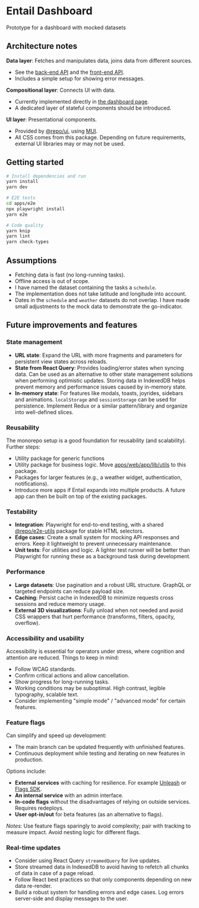 # Entail Dashboard

Prototype for a dashboard with mocked datasets

## Architecture notes

**Data layer**: Fetches and manipulates data, joins data from different sources.

* See the [back-end API](apps/web/app/api) and the [front-end API](apps/web/app/apiClient).
* Includes a simple setup for showing error messages.

**Compositional layer**: Connects UI with data.

* Currently implemented directly in [the dashboard page](apps/web/app/dashboard/[scheduleId]/[projectId]/[[...taskId]]/page.tsx).
* A dedicated layer of stateful components should be introduced.

**UI layer**: Presentational components.

* Provided by [@repo/ui](packages/ui/), using [MUI](https://mui.com/material-ui).
* All CSS comes from this package. Depending on future requirements, external UI libraries may or may not be used.

## Getting started

```bash
# Install dependencies and run
yarn install
yarn dev

# E2E tests
cd apps/e2e
npx playwright install
yarn e2e

# Code quality
yarn knip
yarn lint
yarn check-types

```

## Assumptions

* Fetching data is fast (no long-running tasks).
* Offline access is out of scope.
* I have named the dataset containing the tasks a `schedule`.
* The implementation does not take latitude and longitude into account.
* Dates in the `schedule` and `weather` datasets do not overlap. I have made small adjustments to the mock data to demonstrate the go-indicator.

## Future improvements and features

### State management

* **URL state**: Expand the URL with more fragments and parameters for persistent view states across reloads.
* **State from React Query**: Provides loading/error states when syncing data. Can be used as an alternative to other state management solutions when performing optimistic updates. Storing data in IndexedDB helps prevent memory and performance issues caused by in-memory state.
* **In-memory state**: For features like modals, toasts, joyrides, sidebars and animations. `localStorage` and `sessionStorage` can be used for persistence.
Implement Redux or a similar pattern/library and organize into well-defined slices.

### Reusability

The monorepo setup is a good foundation for reusability (and scalability). Further steps:

* Utility package for generic functions
* Utility package for business logic. Move [apps/web/app/lib/utils](/apps/web/app/lib/utils) to this package.
* Packages for larger features (e.g., a weather widget, authentication, notifications).
* Introduce more apps if Entail expands into multiple products. A future app can then be built on top of the existing packages.

### Testability

* **Integration**: Playwright for end-to-end testing, with a shared [@repo/e2e-utils](packages/e2e-utils/) package for stable HTML selectors.
* **Edge cases**: Create a small system for mocking API responses and errors. Keep it lightweight to prevent unnecessary maintenance.
* **Unit tests**: For utilities and logic. A lighter test runner will be better than Playwright for running these as a background task during development.

### Performance

* **Large datasets**: Use pagination and a robust URL structure. GraphQL or targeted endpoints can reduce payload size.
* **Caching**: Persist cache in IndexedDB to minimize requests cross sessions and reduce memory usage.
* **External 3D visualizations**: Fully unload when not needed and avoid CSS wrappers that hurt performance (transforms, filters, opacity, overflow).

### Accessibility and usability

Accessibility is essential for operators under stress, where cognition and attention are reduced. Things to keep in mind:

* Follow WCAG standards.
* Confirm critical actions and allow cancellation.
* Show progress for long-running tasks.
* Working conditions may be suboptimal. High contrast, legible typography, scalable text.
* Consider implementing "simple mode" / "advanced mode" for certain features.

### Feature flags

Can simplify and speed up development:

* The main branch can be updated frequently with unfinished features.
* Continuous deployment while testing and iterating on new features in production.

Options include:

* **External services** with caching for resilience. For example [Unleash](https://www.getunleash.io) or [Flags SDK](https://flags-sdk.dev).
* **An internal service** with an admin interface.
* **In-code flags** without the disadvantages of relying on outside services. Requires redeploys.
* **User opt-in/out** for beta features (as an alternative to flags).

*Notes*: Use feature flags sparingly to avoid complexity; pair with tracking to measure impact.
Avoid nesting logic for different flags.

### Real-time updates

* Consider using React Query `streamedQuery` for live updates.
* Store streamed data in IndexedDB to avoid having to refetch all chunks of data in case of a page reload.
* Follow React best practices so that only components depending on new data re-render.
* Build a robust system for handling errors and edge cases. Log errors server-side and display messages to the user.